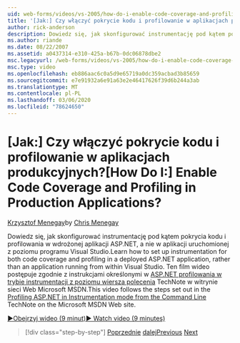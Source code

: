 ```yaml
---
uid: web-forms/videos/vs-2005/how-do-i-enable-code-coverage-and-profiling-in-production-applications
title: '[Jak:] Czy włączyć pokrycie kodu i profilowanie w aplikacjach produkcyjnych? | Microsoft Docs'
author: rick-anderson
description: Dowiedz się, jak skonfigurować instrumentację pod kątem pokrycia kodu i profilowania w wdrożonej aplikacji ASP.NET, a nie aplikacji działającej z poziomu programu VI...
ms.author: riande
ms.date: 08/22/2007
ms.assetid: a0437314-e310-425a-b67b-0dc06878dbe2
msc.legacyurl: /web-forms/videos/vs-2005/how-do-i-enable-code-coverage-and-profiling-in-production-applications
msc.type: video
ms.openlocfilehash: eb886aac6c0a5d9e65719a0dc359acbad3b85659
ms.sourcegitcommit: e7e91932a6e91a63e2e46417626f39d6b244a3ab
ms.translationtype: MT
ms.contentlocale: pl-PL
ms.lasthandoff: 03/06/2020
ms.locfileid: "78624650"
---
```

# <a name="how-do-i-enable-code-coverage-and-profiling-in-production-applications"></a><span data-ttu-id="134e4-104">[Jak:] Czy włączyć pokrycie kodu i profilowanie w aplikacjach produkcyjnych?</span><span class="sxs-lookup"><span data-stu-id="134e4-104">[How Do I:] Enable Code Coverage and Profiling in Production Applications?</span></span>

<span data-ttu-id="134e4-105">[Krzysztof Menegay](https://twitter.com/CMenegay)</span><span class="sxs-lookup"><span data-stu-id="134e4-105">by [Chris Menegay](https://twitter.com/CMenegay)</span></span>

<span data-ttu-id="134e4-106">Dowiedz się, jak skonfigurować instrumentację pod kątem pokrycia kodu i profilowania w wdrożonej aplikacji ASP.NET, a nie w aplikacji uruchomionej z poziomu programu Visual Studio.</span><span class="sxs-lookup"><span data-stu-id="134e4-106">Learn how to set up instrumentation for both code coverage and profiling in a deployed ASP.NET application, rather than an application running from within Visual Studio.</span></span> <span data-ttu-id="134e4-107">Ten film wideo postępuje zgodnie z instrukcjami określonymi w [ASP.NET profilowania w trybie instrumentacji z poziomu wiersza polecenia](https://msdn.microsoft.com/teamsystem/aa718860.aspx) TechNote w witrynie sieci Web Microsoft MSDN.</span><span class="sxs-lookup"><span data-stu-id="134e4-107">This video follows the steps set out in the [Profiling ASP.NET in Instrumentation mode from the Command Line](https://msdn.microsoft.com/teamsystem/aa718860.aspx) TechNote on the Microsoft MSDN Web site.</span></span>

[<span data-ttu-id="134e4-108">&#9654;Obejrzyj wideo (9 minut)</span><span class="sxs-lookup"><span data-stu-id="134e4-108">&#9654; Watch video (9 minutes)</span></span>](https://channel9.msdn.com/Blogs/ASP-NET-Site-Videos/how-do-i-enable-code-coverage-and-profiling-in-production-applications)

> [!div class="step-by-step"]
> <span data-ttu-id="134e4-109">[Poprzednie](how-do-i-run-unit-tests-against-a-deployed-database.md)
> [dalej](web-deployment-projects.md)</span><span class="sxs-lookup"><span data-stu-id="134e4-109">[Previous](how-do-i-run-unit-tests-against-a-deployed-database.md)
[Next](web-deployment-projects.md)</span></span>
